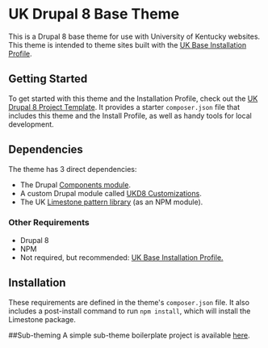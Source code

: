 # UK Drupal 8 Base Theme
This is a Drupal 8 base theme for use with University of Kentucky websites. This theme is intended to theme sites built with the [UK Base Installation Profile](https://gitlab.com/uky-web/university-web-platform/drupal-8/uky_base). 

## Getting Started
To get started with this theme and the Installation Profile, check out the [UK Drupal 8 Project Template](https://gitlab.com/uky-web/university-web-platform/drupal-8/drupal-8-project-template). It provides a starter `composer.json` file that includes this theme and the Install Profile, as well as handy tools for local development.

## Dependencies
The theme has 3 direct dependencies:
* The Drupal [Components module](https://www.drupal.org/project/components).
* A custom Drupal module called [UKD8 Customizations](https://gitlab.com/uky-web/university-web-platform/drupal-8/ukd8_customizations).
* The UK [Limestone pattern library](https://gitlab.com/uky-web/university-web-platform/web-design-system/patternlab) (as an NPM module).

### Other Requirements
* Drupal 8
* NPM 
* Not required, but recommended: [UK Base Installation Profile.](https://gitlab.com/uky-web/university-web-platform/drupal-8/uky_base)

## Installation
These requirements are defined in the theme's `composer.json` file. It also includes a post-install command to run `npm install`, which will install the Limestone package.


##Sub-theming
A simple sub-theme boilerplate project is available [here](https://gitlab.com/uky-web/university-web-platform/drupal-8/ukd8-subtheme-boilerplate).
